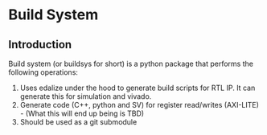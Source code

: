 # Build System

## Introduction
Build system (or buildsys for short) is a python package that performs the following operations:
1. Uses edalize under the hood to generate build scripts for RTL IP. It can generate this for simulation and vivado.
2. Generate code (C++, python and SV) for register read/writes (AXI-LITE) - (What this will end up being is TBD)
3. Should be used as a git submodule


